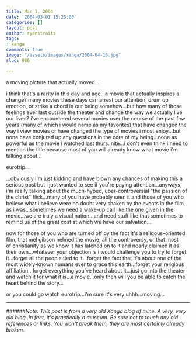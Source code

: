 ```yaml
---
title: Mar 1, 2004
date: '2004-03-01 15:25:00'
categories: []
layout: post
author: ryanstraits
tags:
- xanga
comments: true
image: "/assets/images/xanga/2004-04-16.jpg"
slug: 086

---
```

a moving picture that actually moved...

<!-- break -->

i think that's a rarity in this day and age...a movie that actually inspires a change? many movies these days can arrest our attention, drum up emotion, or strike a chord in our being somehow...but how many of those feelings ever last outside the theater and change the way we actually live our lives? i've encountered several movies over the course of the past few years (many of which i would name as my favorites) that have changed the way i view movies or have changed the type of movies i most enjoy...but none have conjured up any questions in the core of my being...none as powerful as the movie i watched last thurs. nite...i don't even think i need to mention the title because most of you will already know what movie i'm talking about...

eurotrip...

...obviously i'm just kidding and have blown any chances of making this a serious post but i just wanted to see if you're paying attention...anyways, i'm really talking about the much-hyped, uber-controversial "the passion of the christ" flick...many of you have probably seen it and those of you who believe what i believe were no doubt very shaken by the events in the film as i was...sometimes we need a wake-up call like the one given in the movie...we are truly a visual nation...and need stuff like that sometimes to remind us of the great cost at which we have our salvation...

now for those of you who are turned off by the fact it's a religous-oriented film, that mel gibson helmed the movie, all the controversy, or that most of christianity as we know it has latched on to it and nearly claimed it as their own...whatever your objection is i would challenge you to try to forget it...forget all the people tied to it...forget the fact that it's about one of the most widely-known humans ever to grace this earth...forget your religious affiliation...forget everything you've heard about it...just go into the theater and watch it for what it is...a movie...only then will you be able to catch the heart behind the story...

or you could go watch eurotrip...i'm sure it's very uhhh...moving...

---

######*Note: This post is from a very old Xanga blog of mine. A very, very old blog. In fact, it's practically a museum. Be sure not to touch any old references or links. You won't break them, they are most certainly already broken.*